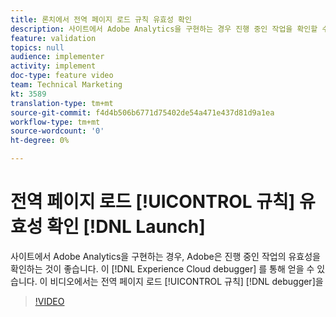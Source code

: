 ```yaml
---
title: 론치에서 전역 페이지 로드 규칙 유효성 확인
description: 사이트에서 Adobe Analytics을 구현하는 경우 진행 중인 작업을 확인할 수 있어야 합니다. Experience Cloud 디버거가 구조 작업을 합니다! 이 비디오에서는 디버거를 사용하여 전역 페이지 로드 규칙의 유효성을 검사하는 방법을 보여 줍니다.
feature: validation
topics: null
audience: implementer
activity: implement
doc-type: feature video
team: Technical Marketing
kt: 3589
translation-type: tm+mt
source-git-commit: f4d4b506b6771d75402de54a471e437d81d9a1ea
workflow-type: tm+mt
source-wordcount: '0'
ht-degree: 0%

---
```



# 전역 페이지 로드 [!UICONTROL 규칙] 유효성 확인 [!DNL Launch]

사이트에서 Adobe Analytics을 구현하는 경우, Adobe은 진행 중인 작업의 유효성을 확인하는 것이 좋습니다. 이 [!DNL Experience Cloud debugger] 를 통해 얻을 수 있습니다. 이 비디오에서는 전역 페이지 로드 [!UICONTROL 규칙] [!DNL debugger]을

>[!VIDEO](https://video.tv.adobe.com/v/28776/?quality=12)
